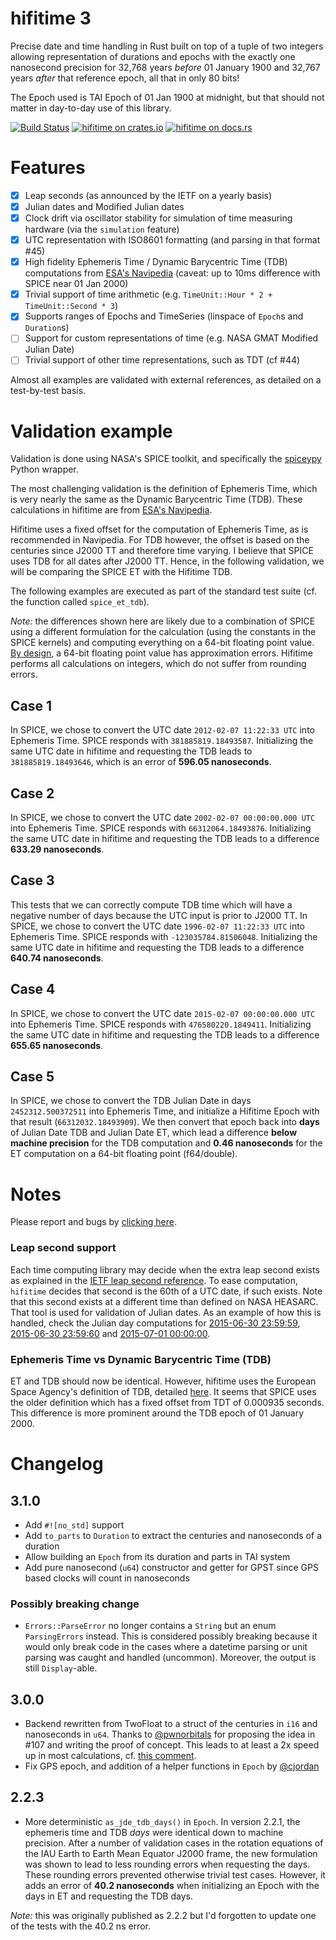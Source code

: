 # hifitime 3

Precise date and time handling in Rust built on top of a tuple of two integers allowing representation of durations and epochs with the exactly one nanosecond precision for 32,768 years _before_ 01 January 1900 and 32,767 years _after_ that reference epoch, all that in only 80 bits!

The Epoch used is TAI Epoch of 01 Jan 1900 at midnight, but that should not matter in day-to-day use of this library.


[![Build Status](https://app.travis-ci.com/nyx-space/hifitime.svg?branch=master)](https://app.travis-ci.com/nyx-space/hifitime)
[![hifitime on crates.io][cratesio-image]][cratesio]
[![hifitime on docs.rs][docsrs-image]][docsrs]

[cratesio-image]: https://img.shields.io/crates/v/hifitime.svg
[cratesio]: https://crates.io/crates/hifitime
[docsrs-image]: https://docs.rs/hifitime/badge.svg
[docsrs]: https://docs.rs/hifitime/


# Features

 * [x] Leap seconds (as announced by the IETF on a yearly basis)
 * [x] Julian dates and Modified Julian dates
 * [x] Clock drift via oscillator stability for simulation of time measuring hardware (via the `simulation` feature)
 * [x] UTC representation with ISO8601 formatting (and parsing in that format #45)
 * [x] High fidelity Ephemeris Time / Dynamic Barycentric Time (TDB) computations from [ESA's Navipedia](https://gssc.esa.int/navipedia/index.php/Transformations_between_Time_Systems#TDT_-_TDB.2C_TCB) (caveat: up to 10ms difference with SPICE near 01 Jan 2000)
 * [x] Trivial support of time arithmetic (e.g. `TimeUnit::Hour * 2 + TimeUnit::Second * 3`)
 * [x] Supports ranges of Epochs and TimeSeries (linspace of `Epoch`s and `Duration`s)
 * [ ] Support for custom representations of time (e.g. NASA GMAT Modified Julian Date)
 * [ ] Trivial support of other time representations, such as TDT (cf #44)

Almost all examples are validated with external references, as detailed on a test-by-test
basis.

# Validation example
Validation is done using NASA's SPICE toolkit, and specifically the [spiceypy](https://spiceypy.readthedocs.io/) Python wrapper.

The most challenging validation is the definition of Ephemeris Time, which is very nearly the same as the Dynamic Barycentric Time (TDB).
These calculations in hifitime are from [ESA's Navipedia](https://gssc.esa.int/navipedia/index.php/Transformations_between_Time_Systems#TDT_-_TDB.2C_TCB).

Hifitime uses a fixed offset for the computation of Ephemeris Time, as is recommended in Navipedia. For TDB however, the offset is based on the centuries since J2000 TT and therefore time varying.
I believe that SPICE uses TDB for all dates after J2000 TT. Hence, in the following validation, we will be comparing the SPICE ET with the Hifitime TDB.

The following examples are executed as part of the standard test suite (cf. the function called `spice_et_tdb`).

_Note:_ the differences shown here are likely due to a combination of SPICE using a different formulation for the calculation (using the constants in the SPICE kernels) and computing everything on a 64-bit floating point value. [By design](https://en.wikipedia.org/wiki/IEEE_754), a 64-bit floating point value has approximation errors. Hifitime performs all calculations on integers, which do not suffer from rounding errors.

## Case 1
In SPICE, we chose to convert the UTC date `2012-02-07 11:22:33 UTC` into Ephemeris Time. SPICE responds with `381885819.18493587`.
Initializing the same UTC date in hifitime and requesting the TDB leads to `381885819.18493646`, which is an error of **596.05 nanoseconds**.

## Case 2
In SPICE, we chose to convert the UTC date `2002-02-07 00:00:00.000 UTC` into Ephemeris Time. SPICE responds with `66312064.18493876`.
Initializing the same UTC date in hifitime and requesting the TDB leads to a difference **633.29 nanoseconds**.

## Case 3
This tests that we can correctly compute TDB time which will have a negative number of days because the UTC input is prior to J2000 TT.
In SPICE, we chose to convert the UTC date `1996-02-07 11:22:33 UTC` into Ephemeris Time. SPICE responds with `-123035784.81506048`.
Initializing the same UTC date in hifitime and requesting the TDB leads to a difference **640.74 nanoseconds**.

## Case 4
In SPICE, we chose to convert the UTC date `2015-02-07 00:00:00.000 UTC` into Ephemeris Time. SPICE responds with `476580220.1849411`.
Initializing the same UTC date in hifitime and requesting the TDB leads to a difference **655.65 nanoseconds**.

## Case 5
In SPICE, we chose to convert the TDB Julian Date in days `2452312.500372511` into Ephemeris Time, and initialize a Hifitime Epoch with that result (`66312032.18493909`).
We then convert that epoch back into **days** of Julian Date TDB and Julian Date ET, which lead a difference **below machine precision** for the TDB computation and **0.46 nanoseconds** for the ET computation on a 64-bit floating point (f64/double).

# Notes

Please report and bugs by [clicking here](https://github.com/nyx-space/hifitime/issues/new).

### Leap second support
Each time computing library may decide when the extra leap second exists as explained
in the [IETF leap second reference](https://www.ietf.org/timezones/data/leap-seconds.list).
To ease computation, `hifitime` decides that second is the 60th of a UTC date, if such exists.
Note that this second exists at a different time than defined on NASA HEASARC. That tool is
used for validation of Julian dates. As an example of how this is handled, check the Julian
day computations for [2015-06-30 23:59:59](https://heasarc.gsfc.nasa.gov/cgi-bin/Tools/xTime/xTime.pl?time_in_i=2015-06-30+23%3A59%3A59&time_in_c=&time_in_d=&time_in_j=&time_in_m=&time_in_sf=&time_in_wf=&time_in_sl=&time_in_snu=&time_in_s=&time_in_h=&time_in_n=&time_in_f=&time_in_sz=&time_in_ss=&time_in_sn=&timesys_in=u&timesys_out=u&apply_clock_offset=yes),
[2015-06-30 23:59:60](https://heasarc.gsfc.nasa.gov/cgi-bin/Tools/xTime/xTime.pl?time_in_i=2015-06-30+23%3A59%3A60&time_in_c=&time_in_d=&time_in_j=&time_in_m=&time_in_sf=&time_in_wf=&time_in_sl=&time_in_snu=&time_in_s=&time_in_h=&time_in_n=&time_in_f=&time_in_sz=&time_in_ss=&time_in_sn=&timesys_in=u&timesys_out=u&apply_clock_offset=yes) and [2015-07-01 00:00:00](https://heasarc.gsfc.nasa.gov/cgi-bin/Tools/xTime/xTime.pl?time_in_i=2015-07-01+00%3A00%3A00&time_in_c=&time_in_d=&time_in_j=&time_in_m=&time_in_sf=&time_in_wf=&time_in_sl=&time_in_snu=&time_in_s=&time_in_h=&time_in_n=&time_in_f=&time_in_sz=&time_in_ss=&time_in_sn=&timesys_in=u&timesys_out=u&apply_clock_offset=yes).

### Ephemeris Time vs Dynamic Barycentric Time (TDB)
ET and TDB should now be identical. However, hifitime uses the European Space Agency's definition of TDB, detailed [here](https://gssc.esa.int/navipedia/index.php/Transformations_between_Time_Systems#TDT_-_TDB.2C_TCB). It seems that SPICE uses the older definition which has a fixed offset from TDT of 0.000935 seconds. This difference is more prominent around the TDB epoch of 01 January 2000.

# Changelog

## 3.1.0
+ Add `#![no_std]` support
+ Add `to_parts` to `Duration` to extract the centuries and nanoseconds of a duration
+ Allow building an `Epoch` from its duration and parts in TAI system
+ Add pure nanosecond (`u64`) constructor and getter for GPST since GPS based clocks will count in nanoseconds
### Possibly breaking change
+ `Errors::ParseError` no longer contains a `String` but an enum `ParsingErrors` instead. This is considered possibly breaking because it would only break code in the cases where a datetime parsing or unit parsing was caught and handled (uncommon). Moreover, the output is still `Display`-able.
## 3.0.0
+ Backend rewritten from TwoFloat to a struct of the centuries in `i16` and nanoseconds in `u64`. Thanks to [@pwnorbitals](https://github.com/pwnorbitals) for proposing the idea in #107 and writing the proof of concept. This leads to at least a 2x speed up in most calculations, cf. [this comment](https://github.com/nyx-space/hifitime/pull/107#issuecomment-1040702004).
+ Fix GPS epoch, and addition of a helper functions in `Epoch` by [@cjordan](https://github.com/cjordan)

## 2.2.3
+ More deterministic `as_jde_tdb_days()` in `Epoch`. In version 2.2.1, the ephemeris time and TDB _days_ were identical down to machine precision. After a number of validation cases in the rotation equations of the IAU Earth to Earth Mean Equator J2000 frame, the new formulation was shown to lead to less rounding errors when requesting the days. These rounding errors prevented otherwise trivial test cases. However, it adds an error of **40.2 nanoseconds** when initializing an Epoch with the days in ET and requesting the TDB days.

_Note:_ this was originally published as 2.2.2 but I'd forgotten to update one of the tests with the 40.2 ns error.